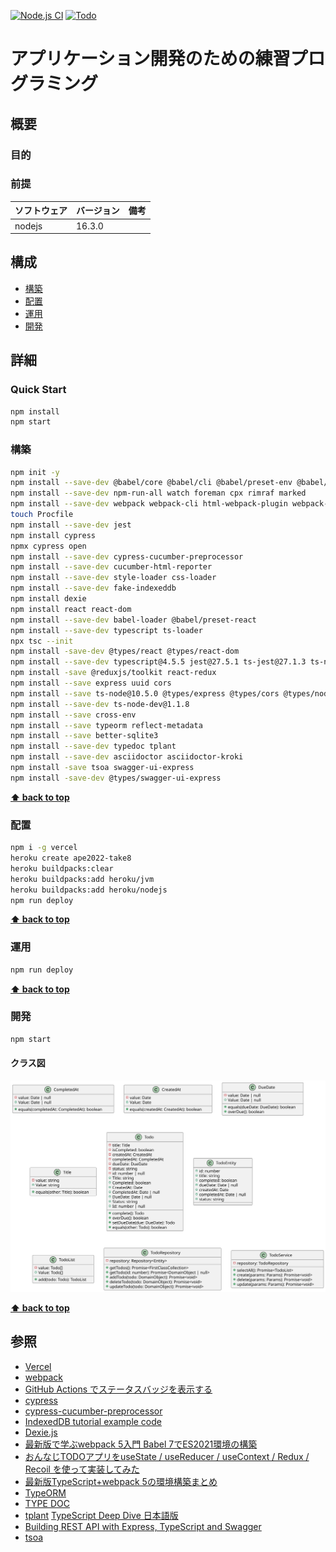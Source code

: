[![Node.js CI](https://github.com/k2works/application_programing_excercise_2022/actions/workflows/node.js.yml/badge.svg)](https://github.com/k2works/application_programing_excercise_2022/actions/workflows/node.js.yml)
[![Todo](https://img.shields.io/endpoint?url=https://dashboard.cypress.io/badge/detailed/4uqmc1&style=plastic&logo=cypress)](https://dashboard.cypress.io/projects/4uqmc1/runs)
# アプリケーション開発のための練習プログラミング

## 概要

### 目的

### 前提

| ソフトウェア | バージョン | 備考 |
| :----------- | :--------- | :--- |
| nodejs       | 16.3.0    |      |

## 構成

- [構築](#構築)
- [配置](#配置)
- [運用](#運用)
- [開発](#開発)

## 詳細

### Quick Start

```bash
npm install
npm start
```

### 構築

```bash
npm init -y
npm install --save-dev @babel/core @babel/cli @babel/preset-env @babel/register
npm install --save-dev npm-run-all watch foreman cpx rimraf marked
npm install --save-dev webpack webpack-cli html-webpack-plugin webpack-dev-server 
touch Procfile
npm install --save-dev jest
npm install cypress
npmx cypress open
npm install --save-dev cypress-cucumber-preprocessor
npm install --save-dev cucumber-html-reporter
npm install --save-dev style-loader css-loader
npm install --save-dev fake-indexeddb
npm install dexie
npm install react react-dom
npm install --save-dev babel-loader @babel/preset-react
npm install --save-dev typescript ts-loader
npx tsc --init
npm install -save-dev @types/react @types/react-dom
npm install --save-dev typescript@4.5.5 jest@27.5.1 ts-jest@27.1.3 ts-node-dev@1.1.8 @types/jest
npm install -save @reduxjs/toolkit react-redux
npm install --save express uuid cors
npm install --save ts-node@10.5.0 @types/express @types/cors @types/node
npm install --save-dev ts-node-dev@1.1.8 
npm install --save cross-env
npm install --save typeorm reflect-metadata 
npm install --save better-sqlite3 
npm install --save-dev typedoc tplant
npm install --save-dev asciidoctor asciidoctor-kroki
npm install -save tsoa swagger-ui-express
npm install -save-dev @types/swagger-ui-express
```

**[⬆ back to top](#構成)**

### 配置

```bash
npm i -g vercel
heroku create ape2022-take8
heroku buildpacks:clear
heroku buildpacks:add heroku/jvm
heroku buildpacks:add heroku/nodejs
npm run deploy
```

**[⬆ back to top](#構成)**

### 運用

```bash
npm run deploy
```

**[⬆ back to top](#構成)**

### 開発

```bash
npm start
```

#### クラス図
![](./docs/images/uml.svg)

**[⬆ back to top](#構成)**

## 参照

- [Vercel](https://vercel.com/)
- [webpack](https://webpack.js.org/)
- [GitHub Actions でステータスバッジを表示する](https://qiita.com/SnowCait/items/487d70b342ffbe2f33d8)
- [cypress](https://www.cypress.io/)
- [cypress-cucumber-preprocessor](https://www.npmjs.com/package/cypress-cucumber-preprocessor)
- [IndexedDB tutorial example code](https://github.com/andyhaskell/indexeddb-tutorial)
- [Dexie.js](https://dexie.org/)
- [最新版で学ぶwebpack 5入門 Babel 7でES2021環境の構築](https://ics.media/entry/16028/)
- [おんなじTODOアプリをuseState / useReducer / useContext / Redux / Recoil を使って実装してみた](https://qiita.com/gakinchoy7/items/30d37bf912b21359ac3c#usecontext%E3%82%92%E4%BD%BF%E3%81%A3%E3%81%9F%E5%AE%9F%E8%A3%85)
- [最新版TypeScript+webpack 5の環境構築まとめ](https://ics.media/entry/16329/)
- [TypeORM](https://typeorm.io/)
- [TYPE DOC](http://typedoc.org/)
- [tplant](https://github.com/bafolts/tplant)
 [TypeScript Deep Dive 日本語版](https://typescript-jp.gitbook.io/deep-dive/)
- [Building REST API with Express, TypeScript and Swagger](https://dev.to/rsbh/building-rest-api-with-express-typescript-and-swagger-2dma)
- [tsoa](https://tsoa-community.github.io/docs/)